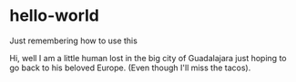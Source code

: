# hello-world
Just remembering how to use this

Hi, well I am a little human lost in the big city of Guadalajara just hoping to go back to his beloved Europe. (Even though I'll miss the tacos).
